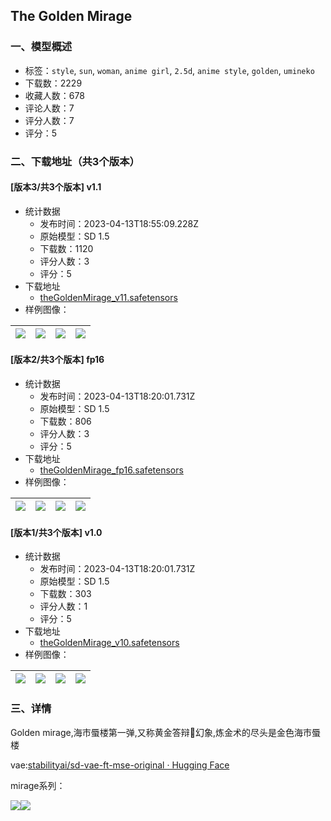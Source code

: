 ## The Golden Mirage
### 一、模型概述

- 标签：`style`, `sun`, `woman`, `anime girl`, `2.5d`, `anime style`, `golden`, `umineko`
- 下载数：2229
- 收藏人数：678
- 评论人数：7
- 评分人数：7
- 评分：5

### 二、下载地址（共3个版本）

#### [版本3/共3个版本] v1.1

- 统计数据
  - 发布时间：2023-04-13T18:55:09.228Z
  - 原始模型：SD 1.5
  - 下载数：1120
  - 评分人数：3
  - 评分：5
- 下载地址
  - [theGoldenMirage_v11.safetensors](https://civitai.com/api/download/models/44972)
- 样例图像：

| <img src="https://image.civitai.com/xG1nkqKTMzGDvpLrqFT7WA/c858bb19-ce62-44f6-eb53-aad3429c1200/width=450/488728.jpeg" /> | <img src="https://image.civitai.com/xG1nkqKTMzGDvpLrqFT7WA/1a4042e4-4ac4-4f5d-04cc-d066e650a000/width=450/488625.jpeg" /> | <img src="https://image.civitai.com/xG1nkqKTMzGDvpLrqFT7WA/1e7415f9-c7b7-49f3-e554-bce472727400/width=450/488683.jpeg" /> | <img src="https://image.civitai.com/xG1nkqKTMzGDvpLrqFT7WA/7e186569-58bb-4aab-c2d3-4bfed303ee00/width=450/488619.jpeg" /> |
| ---- | ---- | ---- | ---- |

#### [版本2/共3个版本] fp16

- 统计数据
  - 发布时间：2023-04-13T18:20:01.731Z
  - 原始模型：SD 1.5
  - 下载数：806
  - 评分人数：3
  - 评分：5
- 下载地址
  - [theGoldenMirage_fp16.safetensors](https://civitai.com/api/download/models/33170)
- 样例图像：

| <img src="https://image.civitai.com/xG1nkqKTMzGDvpLrqFT7WA/bc664a5e-10f1-4b26-f568-8aa1ff7c9300/width=450/443667.jpeg" /> | <img src="https://image.civitai.com/xG1nkqKTMzGDvpLrqFT7WA/6697fc26-7743-4f80-1736-af39855b3900/width=450/377888.jpeg" /> | <img src="https://image.civitai.com/xG1nkqKTMzGDvpLrqFT7WA/a46e4aea-f0ae-40d1-1b7b-6f04639b7300/width=450/384552.jpeg" /> | <img src="https://image.civitai.com/xG1nkqKTMzGDvpLrqFT7WA/7807b320-2055-428a-5ca1-6541ad2bae00/width=450/443647.jpeg" /> |
| ---- | ---- | ---- | ---- |

#### [版本1/共3个版本] v1.0

- 统计数据
  - 发布时间：2023-04-13T18:20:01.731Z
  - 原始模型：SD 1.5
  - 下载数：303
  - 评分人数：1
  - 评分：5
- 下载地址
  - [theGoldenMirage_v10.safetensors](https://civitai.com/api/download/models/32679)
- 样例图像：

| <img src="https://image.civitai.com/xG1nkqKTMzGDvpLrqFT7WA/aa6c56ca-4ac0-4071-156f-4cff28ff1500/width=450/453332.jpeg" /> | <img src="https://image.civitai.com/xG1nkqKTMzGDvpLrqFT7WA/c71ef141-3610-420d-f6a3-94eff4f95e00/width=450/547255.jpeg" /> | <img src="https://image.civitai.com/xG1nkqKTMzGDvpLrqFT7WA/9fc7c824-53de-4069-9037-4095274c5a00/width=450/372295.jpeg" /> | <img src="https://image.civitai.com/xG1nkqKTMzGDvpLrqFT7WA/7fbf3197-ea37-4cec-aa6a-ef27f88d7a00/width=450/372293.jpeg" /> |
| ---- | ---- | ---- | ---- |


### 三、详情
<p>Golden mirage,海市蜃楼第一弹,又称黄金答辩💩幻象,炼金术的尽头是金色海市蜃楼</p><p></p><p>vae:<a target="_blank" rel="ugc" href="https://huggingface.co/stabilityai/sd-vae-ft-mse-original">stabilityai/sd-vae-ft-mse-original · Hugging Face</a></p><p>mirage系列：</p><img src="https://imagecache.civitai.com/xG1nkqKTMzGDvpLrqFT7WA/1d97aeb7-514c-4db9-7a61-064f9f0e4700/width=525/1d97aeb7-514c-4db9-7a61-064f9f0e4700" /><img src="https://imagecache.civitai.com/xG1nkqKTMzGDvpLrqFT7WA/de9e3ec4-b457-48ff-4fae-fdce905d3800/width=525/de9e3ec4-b457-48ff-4fae-fdce905d3800" /><p></p>